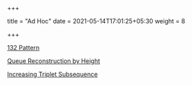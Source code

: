 +++

title = "Ad Hoc"
date = 2021-05-14T17:01:25+05:30
weight = 8

+++



[132 Pattern](https://leetcode.com/problems/132-pattern/)

[Queue Reconstruction by Height](https://leetcode.com/problems/queue-reconstruction-by-height/)

[Increasing Triplet Subsequence](https://leetcode.com/problems/increasing-triplet-subsequence/)

